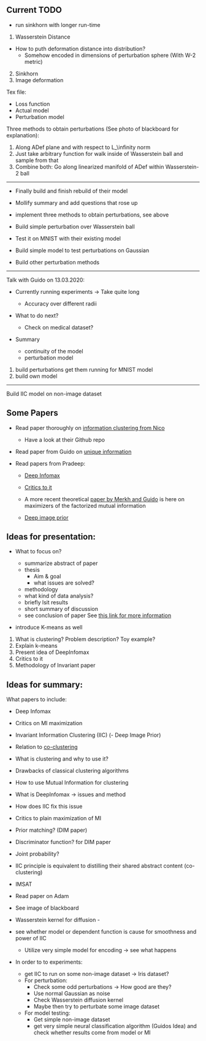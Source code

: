 ## Current TODO

- run sinkhorn with longer run-time


1. Wasserstein Distance
  - How to puth deformation distance into distribution?
    - Somehow encoded in dimensions of perturbation sphere (With W-2 metric)
2. Sinkhorn
3. Image deformation

Tex file:
- Loss function
- Actual model
- Perturbation model

Three methods to obtain perturbations (See photo of blackboard for explanation):
1. Along ADef plane and with respect to L_\infinity norm
2. Just take arbitrary function for walk inside of Wasserstein ball and sample from that
3. Combine both: Go along linearized manifold of ADef within Wasserstein-2 ball


-----------------------------------------

- Finally build and finish rebuild of their model
- Mollify summary and add questions that rose up
- implement three methods to obtain perturbations, see above

- Build simple perturbation over Wasserstein ball
- Test it on MNIST with their existing model
- Build simple model to test perturbations on Gaussian
- Build other perturbation methods

-----------------------------------------

Talk with Guido on 13.03.2020:
- Currently running experiments -> Take quite long
  - Accuracy over different radii
- What to do next?
  - Check on medical dataset?

- Summary
  - continuity of the model
  - perturbation model


1. build perturbations get them running for MNIST model
2. build own model


-----------------------------------------

Build IIC model on non-image dataset

## Some Papers
- Read paper thoroughly on [information clustering from Nico](http://openaccess.thecvf.com/content_ICCV_2019/papers/Ji_Invariant_Information_Clustering_for_Unsupervised_Image_Classification_and_Segmentation_ICCV_2019_paper.pdf)
  - Have a look at their Github repo
- Read paper from Guido on [unique information](https://arxiv.org/abs/1709.07487)

- Read papers from Pradeep:
  - [Deep Infomax](https://arxiv.org/pdf/1808.06670.pdf)
  - [Critics to it](https://arxiv.org/pdf/1907.13625.pdf)
  - A more recent theoretical [paper by Merkh and Guido](https://arxiv.org/pdf/1906.05460.pdf) is here on maximizers of the factorized mutual information

  - [Deep image prior](https://sites.skoltech.ru/app/data/uploads/sites/25/2018/04/deep_image_prior.pdf)

## Ideas for presentation:
- What to focus on?
  - summarize abstract of paper
  - thesis 
    - Aim & goal
    - what issues are solved?
  - methodology
  - what kind of data analysis?
  - briefly lsit results
  - short summary of discussion
  - see conclusion of paper
See [this link for more information](https://tipsforresearchpapersandessays.blogspot.com/2008/10/how-to-summarize-research-paper.html)

- introduce K-means as well 

1. What is clustering? Problem description? Toy example?
2. Explain k-means
3. Present idea of DeepInfomax
4. Critics to it
5. Methodology of Invariant paper

## Ideas for summary:
What papers to include:
  - Deep Infomax
  - Critics on MI maximization
  - Invariant Information Clustering (IIC)
  (- Deep Image Prior)
  - Relation to [co-clustering](https://www.cs.utexas.edu/users/inderjit/public_papers/kdd_cocluster.pdf)

- What is clustering and why to use it?
- Drawbacks of classical clustering algorithms
- How to use Mutual Information for clustering
- What is DeepInfomax -> issues and method
- How does IIC fix this issue
- Critics to plain maximization of MI


- Prior matching? (DIM paper)
- Discriminator function? for DIM paper
- Joint probability?
- IIC principle is equivalent to distilling their shared abstract content (co-clustering)
- IMSAT

- Read paper on Adam
- See image of blackboard
- Wasserstein kernel for diffusion -
- see whether model or dependent function is cause for smoothness and power of IIC
  - Utilize very simple model for encoding -> see what happens

- In order to to experiments:
  - get IIC to run on some non-image dataset -> Iris dataset?
  - For perturbation:
    - Check some odd perturbations -> How good are they?
    - Use normal Gaussian as noise
    - Check Wasserstein diffusion kernel 
    - Maybe then try to perturbate some image dataset
  - For model testing:
    - Get simple non-image dataset
    - get very simple neural classification algorithm (Guidos Idea) and check whether results come from model or MI


